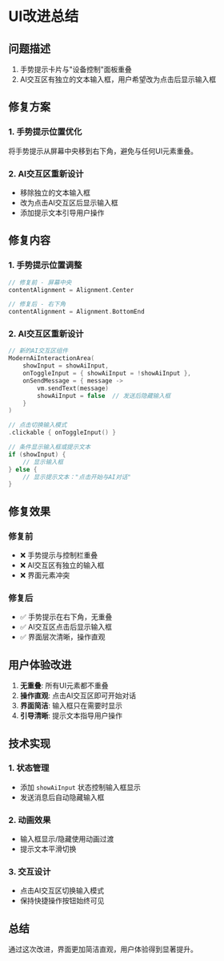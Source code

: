# UI改进总结

## 问题描述
1. 手势提示卡片与"设备控制"面板重叠
2. AI交互区有独立的文本输入框，用户希望改为点击后显示输入框

## 修复方案

### 1. 手势提示位置优化
将手势提示从屏幕中央移到右下角，避免与任何UI元素重叠。

### 2. AI交互区重新设计
- 移除独立的文本输入框
- 改为点击AI交互区后显示输入框
- 添加提示文本引导用户操作

## 修复内容

### 1. 手势提示位置调整
```kotlin
// 修复前 - 屏幕中央
contentAlignment = Alignment.Center

// 修复后 - 右下角
contentAlignment = Alignment.BottomEnd
```

### 2. AI交互区重新设计
```kotlin
// 新的AI交互区组件
ModernAiInteractionArea(
    showInput = showAiInput,
    onToggleInput = { showAiInput = !showAiInput },
    onSendMessage = { message -> 
        vm.sendText(message)
        showAiInput = false  // 发送后隐藏输入框
    }
)

// 点击切换输入模式
.clickable { onToggleInput() }

// 条件显示输入框或提示文本
if (showInput) {
    // 显示输入框
} else {
    // 显示提示文本："点击开始与AI对话"
}
```

## 修复效果

### 修复前
- ❌ 手势提示与控制栏重叠
- ❌ AI交互区有独立的输入框
- ❌ 界面元素冲突

### 修复后
- ✅ 手势提示在右下角，无重叠
- ✅ AI交互区点击后显示输入框
- ✅ 界面层次清晰，操作直观

## 用户体验改进

1. **无重叠**: 所有UI元素都不重叠
2. **操作直观**: 点击AI交互区即可开始对话
3. **界面简洁**: 输入框只在需要时显示
4. **引导清晰**: 提示文本指导用户操作

## 技术实现

### 1. 状态管理
- 添加 `showAiInput` 状态控制输入框显示
- 发送消息后自动隐藏输入框

### 2. 动画效果
- 输入框显示/隐藏使用动画过渡
- 提示文本平滑切换

### 3. 交互设计
- 点击AI交互区切换输入模式
- 保持快捷操作按钮始终可见

## 总结

通过这次改进，界面更加简洁直观，用户体验得到显著提升。
